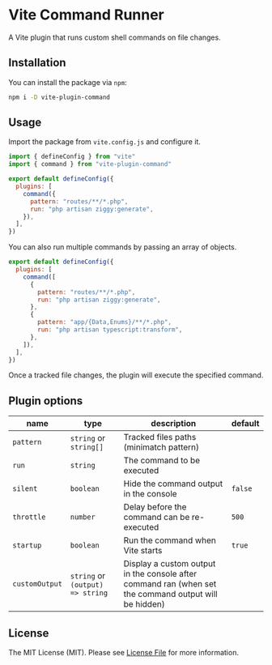 # Vite Command Runner

A Vite plugin that runs custom shell commands on file changes.

## Installation

You can install the package via `npm`:

```bash
npm i -D vite-plugin-command
```

## Usage

Import the package from `vite.config.js` and configure it.

```js
import { defineConfig } from "vite"
import { command } from "vite-plugin-command"

export default defineConfig({
  plugins: [ 
    command({
      pattern: "routes/**/*.php",
      run: "php artisan ziggy:generate",
    }),
  ],
})
```

You can also run multiple commands by passing an array of objects.

```js
export default defineConfig({
  plugins: [ 
    command([
      {
        pattern: "routes/**/*.php",
        run: "php artisan ziggy:generate",
      },
      {
        pattern: "app/{Data,Enums}/**/*.php",
        run: "php artisan typescript:transform",
      },
    ]),
  ],
})
```

Once a tracked file changes, the plugin will execute the specified command.

## Plugin options

| name           | type                             | description                                                                                           | default |
|----------------|----------------------------------|-------------------------------------------------------------------------------------------------------|---------|
| `pattern`      | `string` or `string[]`           | Tracked files paths (minimatch pattern)                                                               |         |
| `run`          | `string`                         | The command to be executed                                                                            |         |
| `silent`       | `boolean`                        | Hide the command output in the console                                                                | `false` |
| `throttle`     | `number`                         | Delay before the command can be re-executed                                                           | `500`   |
| `startup`      | `boolean`                        | Run the command  when Vite starts                                                                     | `true`  |
| `customOutput` | `string` or `(output) => string` | Display a custom output in the console after command ran (when set the command output will be hidden) |         |

## License

The MIT License (MIT). Please see [License File](LICENSE.md) for more information.
